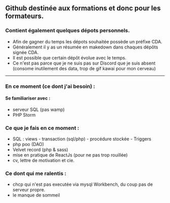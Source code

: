 ## Github destinée aux formations et donc pour les formateurs.  
### Contient également quelques dépots personnels.

+ Afin de gagner du temps les dépots souhaitée possède un préfixe CDA.
+ Généralement il y as un résumée en makedown dans chaques dépôts signée CDA.
+ Il est possible que certain dépôt évolue avec le temps.
+ Ce n'est pas parce que je ne suis pas sur Discord que je suis absent (consome inutilement des data, trop de gif kawai pour mon cerveau)

____

### En ce moment (ce dont j'ai besoin) : 

 #### Se familiariser avec :
+ serveur SQL (pas wamp)
+ PHP Storm

### Ce que je fais en ce moment :

+ SQL : views - transaction (sql/php) - procédure stockée - Triggers
+ php poo (DAO)
+ Velvet record (php & sass)
+ mise en pratique de ReactJs (pour ne pas trop rouillée)
+ cv, lettre de motivation et cie.

### Ce dont qui me ralentis :

+ chcp qui n'est pas executée via mysql Workbench, du coup pas de serveur propre.
+ le manque de sommeil
